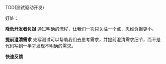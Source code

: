 TDD(测试驱动开发)

好处：

**降低开发者负担**
通过明确的流程，让我们一次只关注一个点，思维负担更小。

**提前澄清需求**
先写测试可以帮助我们去思考需求，并提前澄清需求细节，而不是代码写到一半才发现不明确的需求。

**快速反馈**